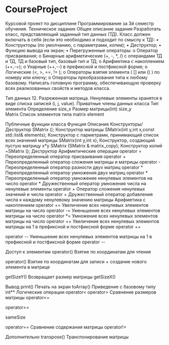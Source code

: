 # CourseProject
Курсовой проект по дисциплине Программирование за 3й семестр обучения.
Техническое задание
Общее описание задания
Разработать класс, представляющий заданный тип данных (ТД). Класс должен включать в себя (если это необходимо и подходит по смыслу к ТД):
•	Конструкторы (по умолчанию, с параметрами, копии);
•	Деструктор;
•	Функцию вывода на экран;
•	Перегруженные операторы:
o	Оператор присваивания;
o	Бинарные арифметические (+, -, *, /) с операндами ТД и ТД, ТД и базовый тип, базовый тип и ТД;
o	Арифметика с накоплением (+=,-=);
o	Унарные (++,--) в префиксной и постфиксной форме;
o	Логические (<, >, ==, != );
o	Операторы взятия элемента ( [] или () ) по номеру или ключу;
o	Операторы преобразования типа к любому базовому.
Написать головную программу, обеспечивающую проверку всех реализованных свойств и методов класса.

Тип данных 
12.	Разреженная матрица. Ненулевые элементы хранятся в виде списка записей (i, j, value).
Приватные члены данных класса
Тип элемента	Определение
size_x	Размер матрицы(int)
size_y	
Matrix	Список элементов типа matrix element

Публичные функции класса
Функция	Описание
Конструкторы/Деструктор
SMatrix ();
	Конструктор матрицы
SMatrix(int y,int x,const std::list<int>& elements); 
	Конструктор с парметрами, принимающий список всех значений матрицы
SMatrix(int y,int x);
	Конструктор, создающий пустую матрицу x*y
SMatrix (SMatrix & matrix_copy);
	Конструктор копий
~SMatrix ();
	Деструктор
Арифметические операции
operator =
	Переопределенный оператор присваивания 
operator +
	Переопределенный оператор сложения матрицы и матрицы
operator - 
	Переопределенный оператор разности двух матриц
operator *
	Переопределенный оператор умножения двух матриц
operator *
	Переопределенный оператор умножение ненулевых элементов на число
operator * 
	Дружественный оператор умножения числа на ненулевые элементы 
operator + 
	Оператор сложения ненулевых значений и числа
operator + 
	Дружественный оператор добавления числа к каждому ненулевому значению матрицы
Арифметика с накоплением
operator +=
	Увеличение всех ненулевых элементов матрицы на число
operator -= 
	Уменьшение всех ненулевых элементов матрицы на число
operator *= 
	Умножение всех ненулевых элементов матрицы на число
operator ++
	Увеличение всех ненулевых элементов матрицы на 1 в префиксной и постфиксной форме
operator ++
	
operator --
	Уменьшение всех ненулевых элементов матрицы на 1 в префиксной и постфиксной форме
operator --
	
Доступ к элементам
operator() 
	Взятие по координатам для чтения

operator() 
	Взятие по координатам для записи + создание нового элемента в матрице

getSizeY()
	Возвращает размер матрицы
getSizeX() 
	
Вывод
print()
	Печать на экран
toArray()
	Приведение с базовому типу int**
Логические операции
operator<
operator>
	Сравнение размеров матрицы
operator<=
	
operator>=
	
sameSize
	
operator==
	Сравнение содержания матрицы
operator!=
	
Дополнительно
transpose()
	Транспонирование матрицы
